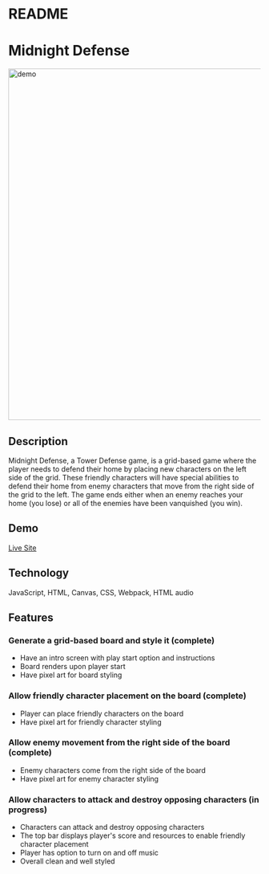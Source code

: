# README

# Midnight Defense

<img src="https://github.com/JosephASandoval/midnight_defense/blob/main/dist/midnight_demo.gif" alt="demo" width="700" />

## Description

Midnight Defense, a Tower Defense game, is a grid-based game where the player needs to defend their home by placing new characters on the left side of the grid. These friendly characters will have special abilities to defend their home from enemy characters that move from the right side of the grid to the left. The game ends either when an enemy reaches your home (you lose) or all of the enemies have been vanquished (you win).

## Demo

[Live Site](https://josephasandoval.github.io/midnight_defense/)

## Technology

JavaScript, HTML, Canvas, CSS, Webpack, HTML audio

## Features

### Generate a grid-based board and style it (complete)

- Have an intro screen with play start option and instructions
- Board renders upon player start
- Have pixel art for board styling

### Allow friendly character placement on the board (complete)

- Player can place friendly characters on the board
- Have pixel art for friendly character styling

### Allow enemy movement from the right side of the board (complete)

- Enemy characters come from the right side of the board
- Have pixel art for enemy character styling

### Allow characters to attack and destroy opposing characters (in progress)

- Characters can attack and destroy opposing characters
- The top bar displays player's score and resources to enable friendly character placement
- Player has option to turn on and off music
- Overall clean and well styled
